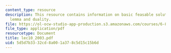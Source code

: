 ```yaml
---
content_type: resource
description: This resource contains information on basic feasable solution, Farkas'
  lemma and duality.
file: https://ol-ocw-studio-app-production.s3.amazonaws.com/courses/6-854j-advanced-algorithms-fall-2005/5d5d7b3332cd8a001a378c5d15c15b6d_lec10_2003.pdf
file_type: application/pdf
resourcetype: Document
title: lec10_2003.pdf
uid: 5d5d7b33-32cd-8a00-1a37-8c5d15c15b6d
---
```

